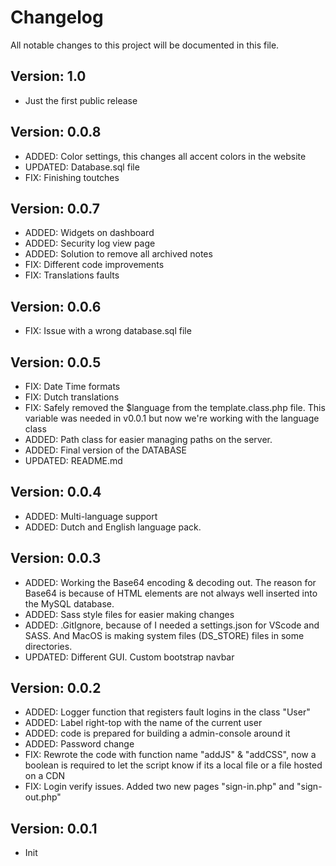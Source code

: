 # Changelog

All notable changes to this project will be documented in this file.

## Version: 1.0

- Just the first public release

## Version: 0.0.8

- ADDED: Color settings, this changes all accent colors in the website
- UPDATED: Database.sql file
- FIX: Finishing toutches

## Version: 0.0.7

- ADDED: Widgets on dashboard
- ADDED: Security log view page
- ADDED: Solution to remove all archived notes
- FIX: Different code improvements
- FIX: Translations faults

## Version: 0.0.6

- FIX: Issue with a wrong database.sql file

## Version: 0.0.5

- FIX: Date Time formats
- FIX: Dutch translations
- FIX: Safely removed the \$language from the template.class.php file. This variable was needed in v0.0.1 but now we're working with the language class
- ADDED: Path class for easier managing paths on the server.
- ADDED: Final version of the DATABASE
- UPDATED: README.md

## Version: 0.0.4

- ADDED: Multi-language support
- ADDED: Dutch and English language pack.

## Version: 0.0.3

- ADDED: Working the Base64 encoding & decoding out. The reason for Base64 is because of HTML elements are not always well inserted into the MySQL database.
- ADDED: Sass style files for easier making changes
- ADDED: .GitIgnore, because of I needed a settings.json for VScode and SASS. And MacOS is making system files (DS_STORE) files in some directories.
- UPDATED: Different GUI. Custom bootstrap navbar

## Version: 0.0.2

- ADDED: Logger function that registers fault logins in the class "User"
- ADDED: Label right-top with the name of the current user
- ADDED: code is prepared for building a admin-console around it
- ADDED: Password change
- FIX: Rewrote the code with function name "addJS" & "addCSS", now a boolean is required to let the script know if its a local file or a file hosted on a CDN
- FIX: Login verify issues. Added two new pages "sign-in.php" and "sign-out.php"

## Version: 0.0.1

- Init

